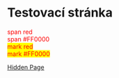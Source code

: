 # Testovací stránka

<span style="color:red;">span red</span>  
<span style="color:#FF0000;">span #FF0000</span>  
<mark style="color:red;">mark red</mark>  
<mark style="color:#FF0000;">mark #FF0000</mark>


[Hidden Page](hidden_page.md)
